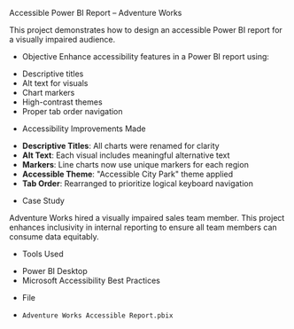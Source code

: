 Accessible Power BI Report – Adventure Works

This project demonstrates how to design an accessible Power BI report for a visually impaired audience.

* Objective
Enhance accessibility features in a Power BI report using:
- Descriptive titles
- Alt text for visuals
- Chart markers
- High-contrast themes
- Proper tab order navigation

* Accessibility Improvements Made

- **Descriptive Titles**: All charts were renamed for clarity
- **Alt Text**: Each visual includes meaningful alternative text
- **Markers**: Line charts now use unique markers for each region
- **Accessible Theme**: "Accessible City Park" theme applied
- **Tab Order**: Rearranged to prioritize logical keyboard navigation

* Case Study

Adventure Works hired a visually impaired sales team member. This project enhances inclusivity in internal reporting to ensure all team members can consume data equitably.

* Tools Used
- Power BI Desktop
- Microsoft Accessibility Best Practices

* File
- `Adventure Works Accessible Report.pbix`
